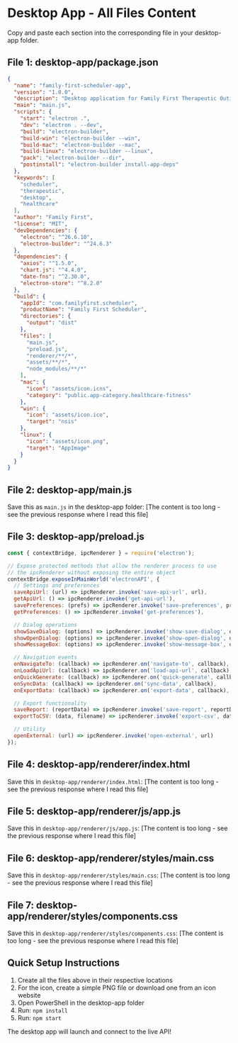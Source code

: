 # Desktop App - All Files Content

Copy and paste each section into the corresponding file in your desktop-app folder.

## File 1: desktop-app/package.json
```json
{
  "name": "family-first-scheduler-app",
  "version": "1.0.0",
  "description": "Desktop application for Family First Therapeutic Outing Scheduler",
  "main": "main.js",
  "scripts": {
    "start": "electron .",
    "dev": "electron . --dev",
    "build": "electron-builder",
    "build-win": "electron-builder --win",
    "build-mac": "electron-builder --mac",
    "build-linux": "electron-builder --linux",
    "pack": "electron-builder --dir",
    "postinstall": "electron-builder install-app-deps"
  },
  "keywords": [
    "scheduler",
    "therapeutic",
    "desktop",
    "healthcare"
  ],
  "author": "Family First",
  "license": "MIT",
  "devDependencies": {
    "electron": "^26.6.10",
    "electron-builder": "^24.6.3"
  },
  "dependencies": {
    "axios": "^1.5.0",
    "chart.js": "^4.4.0",
    "date-fns": "^2.30.0",
    "electron-store": "^8.2.0"
  },
  "build": {
    "appId": "com.familyfirst.scheduler",
    "productName": "Family First Scheduler",
    "directories": {
      "output": "dist"
    },
    "files": [
      "main.js",
      "preload.js",
      "renderer/**/*",
      "assets/**/*",
      "node_modules/**/*"
    ],
    "mac": {
      "icon": "assets/icon.icns",
      "category": "public.app-category.healthcare-fitness"
    },
    "win": {
      "icon": "assets/icon.ico",
      "target": "nsis"
    },
    "linux": {
      "icon": "assets/icon.png",
      "target": "AppImage"
    }
  }
}
```

## File 2: desktop-app/main.js
Save this as `main.js` in the desktop-app folder:
[The content is too long - see the previous response where I read this file]

## File 3: desktop-app/preload.js
```javascript
const { contextBridge, ipcRenderer } = require('electron');

// Expose protected methods that allow the renderer process to use
// the ipcRenderer without exposing the entire object
contextBridge.exposeInMainWorld('electronAPI', {
  // Settings and preferences
  saveApiUrl: (url) => ipcRenderer.invoke('save-api-url', url),
  getApiUrl: () => ipcRenderer.invoke('get-api-url'),
  savePreferences: (prefs) => ipcRenderer.invoke('save-preferences', prefs),
  getPreferences: () => ipcRenderer.invoke('get-preferences'),

  // Dialog operations
  showSaveDialog: (options) => ipcRenderer.invoke('show-save-dialog', options),
  showOpenDialog: (options) => ipcRenderer.invoke('show-open-dialog', options),
  showMessageBox: (options) => ipcRenderer.invoke('show-message-box', options),

  // Navigation events
  onNavigateTo: (callback) => ipcRenderer.on('navigate-to', callback),
  onLoadApiUrl: (callback) => ipcRenderer.on('load-api-url', callback),
  onQuickGenerate: (callback) => ipcRenderer.on('quick-generate', callback),
  onSyncData: (callback) => ipcRenderer.on('sync-data', callback),
  onExportData: (callback) => ipcRenderer.on('export-data', callback),

  // Export functionality
  saveReport: (reportData) => ipcRenderer.invoke('save-report', reportData),
  exportToCSV: (data, filename) => ipcRenderer.invoke('export-csv', data, filename),

  // Utility
  openExternal: (url) => ipcRenderer.invoke('open-external', url)
});
```

## File 4: desktop-app/renderer/index.html
Save this in `desktop-app/renderer/index.html`:
[The content is too long - see the previous response where I read this file]

## File 5: desktop-app/renderer/js/app.js
Save this in `desktop-app/renderer/js/app.js`:
[The content is too long - see the previous response where I read this file]

## File 6: desktop-app/renderer/styles/main.css
Save this in `desktop-app/renderer/styles/main.css`:
[The content is too long - see the previous response where I read this file]

## File 7: desktop-app/renderer/styles/components.css
Save this in `desktop-app/renderer/styles/components.css`:
[The content is too long - see the previous response where I read this file]

## Quick Setup Instructions

1. Create all the files above in their respective locations
2. For the icon, create a simple PNG file or download one from an icon website
3. Open PowerShell in the desktop-app folder
4. Run: `npm install`
5. Run: `npm start`

The desktop app will launch and connect to the live API!
